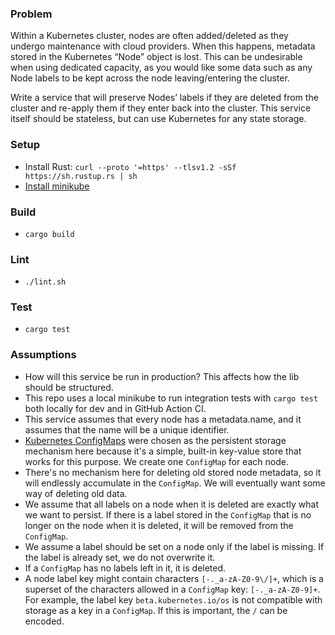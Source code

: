 ### Problem
Within a Kubernetes cluster, nodes are often added/deleted as they undergo maintenance with cloud providers. When this happens, metadata stored in the Kubernetes “Node” object is lost. This can be undesirable when using dedicated capacity, as you would like some data such as any Node labels to be kept across the node leaving/entering the cluster.

Write a service that will preserve Nodes’ labels if they are deleted from the cluster and re-apply them if they enter back into the cluster. This service itself should be stateless, but can use Kubernetes for any state storage.

### Setup
- Install Rust: `curl --proto '=https' --tlsv1.2 -sSf https://sh.rustup.rs | sh`
- [Install minikube](https://minikube.sigs.k8s.io/docs/start/)

### Build
- `cargo build`

### Lint
- `./lint.sh`

### Test
- `cargo test`

### Assumptions
- How will this service be run in production? This affects how the lib should be structured.
- This repo uses a local minikube to run integration tests with `cargo test` both locally for dev and in GitHub Action CI.
- This service assumes that every node has a metadata.name, and it assumes that the name will be a unique identifier.
- [Kubernetes ConfigMaps](https://kubernetes.io/docs/concepts/configuration/configmap/) were chosen as the persistent storage mechanism here because it's a simple, built-in key-value store that works for this purpose. We create one `ConfigMap` for each node.
- There's no mechanism here for deleting old stored node metadata, so it will endlessly accumulate in the `ConfigMap`. We will eventually want some way of deleting old data.
- We assume that all labels on a node when it is deleted are exactly what we want to persist. If there is a label stored in the `ConfigMap` that is no longer on the node when it is deleted, it will be removed from the `ConfigMap`.
- We assume a label should be set on a node only if the label is missing. If the label is already set, we do not overwrite it.
- If a `ConfigMap` has no labels left in it, it is deleted.
- A node label key might contain characters `[-._a-zA-Z0-9\/]+`, which is a superset of the characters allowed in a `ConfigMap` key: `[-._a-zA-Z0-9]+`. For example, the label key `beta.kubernetes.io/os` is not compatible with storage as a key in a `ConfigMap`. If this is important, the `/` can be encoded.
